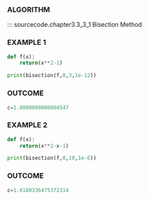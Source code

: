 ### ALGORITHM
::: sourcecode.chapter3.3_3_1 Bisection Method

### EXAMPLE 1

``` python linenums="1"
def f(x):
    return(x**2-1)

print(bisection(f,0,3,1e-12))
```

### OUTCOME

``` python 
c=1.0000000000004547
```

### EXAMPLE 2

``` python linenums="1"
def f(x):
    return(x**2-x-1)

print(bisection(f,0,10,1e-6))
```

### OUTCOME

``` python 
c=1.6180336475372314
```